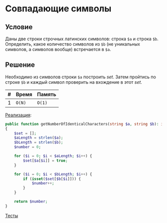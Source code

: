 # Совпадающие символы

## Условие

Даны две строки строчных латинских символов: строка `$a` и строка `$b`. Определить, какое количество символов из `$b` (не уникальных символов, а символов вообще) встречается в `$a`.

## Решение

Необходимо из символов строки `$a` построить *set*. Затем пройтись по строке `$b`  и каждый символ проверить на вхождение в этот *set*.

| #    | Время  | Память |
| ---- | ------ | ------ |
| 1    | `O(N)` | `O(1)` |

[Реализация](Solution.php):

```php
public function getNumberOfIdenticalCharacters(string $a, string $b): int
{
    $set = [];
    $aLength = strlen($a);
    $bLength = strlen($b);
    $number = 0;

    for ($i = 0; $i < $aLength; $i++) {
        $set[$a[$i]] = true;
    }

    for ($i = 0; $i < $bLength; $i++) {
        if (isset($set[$b[$i]])) {
            $number++;
        }
    }

    return $number;
}
```

[Тесты](./../../tests/IdenticalCharacters/SolutionTest.php)

